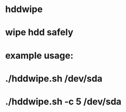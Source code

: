 hddwipe
=======

######
# wipe hdd safely

# example usage:
# ./hddwipe.sh /dev/sda
# ./hddwipe.sh -c 5 /dev/sda
